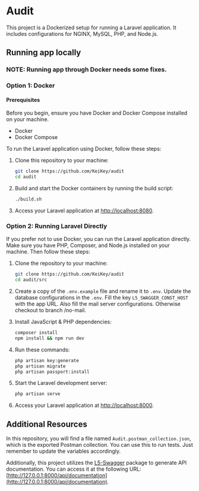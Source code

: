 # Audit

This project is a Dockerized setup for running a Laravel application. It includes configurations for NGINX, MySQL, PHP, and Node.js.

## Running app locally

### NOTE: Running app through Docker needs some fixes.

### Option 1: Docker

#### Prerequisites

Before you begin, ensure you have Docker and Docker Compose installed on your machine.

- Docker
- Docker Compose

To run the Laravel application using Docker, follow these steps:

1. Clone this repository to your machine:

    ```bash
    git clone https://github.com/KeiKey/audit
    cd audit
    ```

2. Build and start the Docker containers by running the build script:

    ```bash
    ./build.sh
    ```

3. Access your Laravel application at [http://localhost:8080](http://localhost:8080).

### Option 2: Running Laravel Directly

If you prefer not to use Docker, you can run the Laravel application directly. Make sure you have PHP, Composer, and Node.js installed on your machine. Then follow these steps:

1. Clone the repository to your machine:

    ```bash
    git clone https://github.com/KeiKey/audit
    cd audit/src
    ```

2. Create a copy of the `.env.example` file and rename it to `.env`. Update the database configurations in the `.env`. 
Fill the key `L5_SWAGGER_CONST_HOST` with the app URL. Also fill the mail server configurations. Otherwise checkout 
to branch /no-mail.

3. Install JavaScript & PHP dependencies:

    ```bash
    composer install
    npm install && npm run dev
    ```

4. Run these commands:

    ```bash
    php artisan key:generate
    php artisan migrate
    php artisan passport:install
    ```

5. Start the Laravel development server:

    ```bash
    php artisan serve
    ```

6. Access your Laravel application at [http://localhost:8000](http://localhost:8000).

## Additional Resources

In this repository, you will find a file named `Audit.postman_collection.json`, which is the exported Postman collection. You can use this to run tests. Just remember to update the variables accordingly.

Additionally, this project utilizes the [L5-Swagger](https://github.com/DarkaOnLine/L5-Swagger) package to generate API documentation. You can access it at the following URL: [http://127.0.0.1:8000/api/documentation](http://127.0.0.1:8000/api/documentation).
